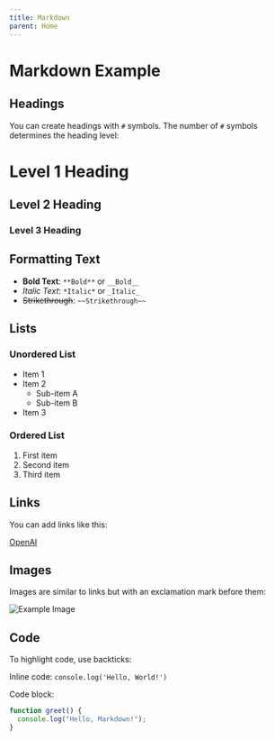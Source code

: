 ```yaml
---
title: Markdown
parent: Home
---
```


# Markdown Example

## Headings

You can create headings with `#` symbols. The number of `#` symbols determines the heading level:

# Level 1 Heading
## Level 2 Heading
### Level 3 Heading

## Formatting Text

- **Bold Text**: `**Bold**` or `__Bold__`
- *Italic Text*: `*Italic*` or `_Italic_`
- ~~Strikethrough~~: `~~Strikethrough~~`

## Lists

### Unordered List
- Item 1
- Item 2
  - Sub-item A
  - Sub-item B
- Item 3

### Ordered List
1. First item
2. Second item
3. Third item

## Links

You can add links like this:

[OpenAI](https://www.openai.com/)

## Images

Images are similar to links but with an exclamation mark before them:

![Example Image](https://via.placeholder.com/150)

## Code

To highlight code, use backticks:

Inline code: `console.log('Hello, World!')`

Code block:

```javascript
function greet() {
  console.log("Hello, Markdown!");
}
